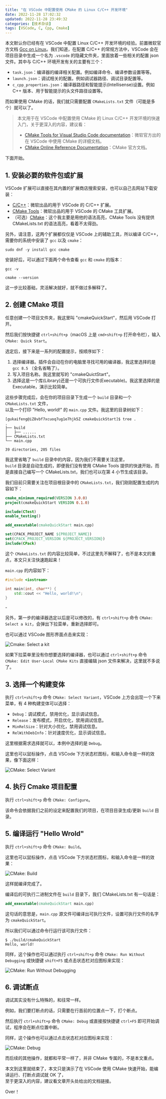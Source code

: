 ```yaml
---
title: "在 VSCode 中配置使用 CMake 的 Linux C/C++ 开发环境"
date: 2022-11-28 17:02:32
updated: 2022-11-28 23:49:32
categories: [技术杂谈]
tags: [VSCode, C, Cpp, Cmake]
---
```




本文默认你已经有在 VSCode 中配置 Linux C/C++ 开发环境的经验。前置微软官方文档 [Gcc on Linux](https://code.visualstudio.com/docs/cpp/config-linux)。我们知道，在配置 C/C++ 的常规方法中，VSCode 会在项目目录中生成一个名为 `.vscode` 的隐藏文件夹，里面放着一些相关的配置 json 文件。其中与 C/C++ 环境开发有关的主要有三个：

* `task.json`：编译器的编译相关配置。例如编译命令、编译参数设置等等。
* `launch.json`：调试相关的配置。例如调试器路径、调试目录配置等。
* `c_cpp_properties.json`：编译器路径和智能提示(Intellisense)设置。例如 C++ 版本、用于智能提示的头文件路径设置等。



而如果使用 CMake 的话，我们就只需要配置 `CMakeLists.txt` 文件（可能是多个）就可以了。



> 本文用于在 VSCode 中配置使用 CMake 的 Linux C/C++ 开发环境的快速入门，关于更深入的内容，建议看：
>
> * [CMake Tools for Visual Studio Code documentation](https://github.com/microsoft/vscode-cmake-tools/blob/main/docs/README.md)：微软官方出的在 VSCode 中使用 CMake 的详细文档。
> * [CMake Online Reference Documentation](https://cmake.org/cmake/help/latest/)：CMake 官方文档。



下面开始。



## 1. 安装必要的软件包或扩展





VSCode 扩展可以直接在其内置的扩展商店搜索安装，也可以自己去网站下载安装：

* [C/C++](https://marketplace.visualstudio.com/items?itemName=ms-vscode.cpptools)：微软出品的用于 VSCode 的 C/C++ 扩展。
* [CMake Tools](https://marketplace.visualstudio.com/items?itemName=ms-vscode.cmake-tools)：微软出品的用于 VSCode 的 CMake 工具扩展。
* （可选）[CMake](https://marketplace.visualstudio.com/items?itemName=twxs.cmake)：这个我主要是用他的语法高亮，CMake Tools 没有提供 CMakeLists.txt 的语法高亮，看着不太得劲。



另外，请注意，这两个扩展都仅仅是 VSCode 上的辅助工具，所以编译 C/C++，需要你的系统中安装了 `gcc` 以及 `cmake`：

```shell
sudo dnf -y install gcc cmake
```

安装好后，可以通过下面两个命令查看 `gcc` 和 `cmake` 的版本：

```shell
gcc -v
```

```shell
cmake --version
```

这一步比较基础，灵活解决就好，就不做过多解释了。







## 2. 创建 CMake 项目

任意创建一个项目文件夹，我这里叫 "cmakeQuickStart"，然后用 VSCode 打开。

然后我们按快捷键 `ctrl+shift+p`（macOS 上是 `cmd+shift+p` 打开命令栏），输入 `CMake: Quick Start`。



选定后，接下来是一系列的配置提示，按顺序如下：



1. 选择编译器。插件会自动在你的电脑里寻找可用的编译器，我这里选择的是 `gcc 8.5` （全名省略了）。
2. 写入项目名称。我这里就写的 "cmakeQuictStart"。
3. 选择这是一个库(Library)还是一个可执行文件(Executable)。我这里选择的是 Executable，演示比较简单。



这些步骤完成后，会在你的项目目录下生成一个 `build` 目录和一个 `CMakeLists.txt` 文件，  
以及一个打印 "Hello, world!" 的 `main.cpp` 文件。我这里的目录树如下：

```shell
[gukaifeng@iZ8vbf7xcuoq7ug1e7hjk5Z cmakeQuickStart]$ tree .
.
├── build
│   ├── ......
├── CMakeLists.txt
└── main.cpp

39 directories, 205 files
```



我这里省略了 `build`  目录中的内容，因为我们不需要关注这里，  
`build` 目录是自动生成的，即便我们没有使用 CMake Tools 提供的快速开始，而是直接自己编写一个 CMakeLists.txt，我们也可以在第 4 小节生成该目录。

我们目前只需要关注在项目根目录中的 `CMakeLists.txt`，我们刚刚配置生成的内容如下：

```cmake
cmake_minimum_required(VERSION 3.0.0)
project(cmakeQuickStart VERSION 0.1.0)

include(CTest)
enable_testing()

add_executable(cmakeQuickStart main.cpp)

set(CPACK_PROJECT_NAME ${PROJECT_NAME})
set(CPACK_PROJECT_VERSION ${PROJECT_VERSION})
include(CPack)
```

这个 `CMakeLists.txt` 的内容比较简单，不过这里先不解释了，也不是本文的重点，本文只关注快速跑起来！



`main.cpp` 的内容如下：

```cpp
#include <iostream>

int main(int, char**) {
    std::cout << "Hello, world!\n";
}
```

\-

另外，第一步的编译器选定以后是可以修改的，有 `ctrl+shift+p` 命令 `CMake: Select a kit`，会弹出下拉菜单，重新选择即可。

也可以通过 VSCode 图形界面点击来实现：



![Cmake: Select a kit](https://gukaifeng.cn/posts/zai-vscode-zhong-pei-zhi-shi-yong-cmake-de-linux-c-kai-fa-huan-jing/zai-vscode-zhong-pei-zhi-shi-yong-cmake-de-linux-c-kai-fa-huan-jing_1.png)



如果下拉菜单里没有你想要选择的编译器，也可以通过 `ctrl+shift+p` 命令 `CMake: Edit User-Local CMake Kits` 直接编辑 json 文件来解决，这里就不多说了。

## 3. 选择一个构建变体

执行 `ctrl+shift+p` 命令 `CMake: Select Variant`，VSCode 上方会出现一个下来菜单，有 4 种构建变体可以选择：

* `Debug`：调试模式，禁用优化，显示调试信息。
* `Release`：发布模式，开启优化，禁用调试信息。
* `MinRelSize`：针对大小优化，禁用调试信息。
* `RelWithDebInfo`：针对速度优化，显示调试信息。



这里根据需求选择就可以，本例中选择的是 `Debug`。



这里也可以鼠标操作，点击 VSCode 下方状态栏图标，和输入命令是一样的效果，像下面这样：



![CMake: Select Variant](https://gukaifeng.cn/posts/zai-vscode-zhong-pei-zhi-shi-yong-cmake-de-linux-c-kai-fa-huan-jing/zai-vscode-zhong-pei-zhi-shi-yong-cmake-de-linux-c-kai-fa-huan-jing_2.png)

## 4. 执行 Cmake 项目配置

执行 `ctrl+shift+p` 命令 `CMake: Configure`。

该命令会依据我们之前的设定来配置我们的项目，在项目目录生成/更新 `build` 目录。



## 5. 编译运行 "Hello Wrold"

执行 `ctrl+shift+p` 命令 `CMake: Build`。





这里也可以鼠标操作，点击 VSCode 下方状态栏图标，和输入命令是一样的效果：



![CMake: Build](https://gukaifeng.cn/posts/zai-vscode-zhong-pei-zhi-shi-yong-cmake-de-linux-c-kai-fa-huan-jing/zai-vscode-zhong-pei-zhi-shi-yong-cmake-de-linux-c-kai-fa-huan-jing_3.png)



这样就编译完成了。



编译后的可执行二进制文件在 `build` 目录下，我们 CMakeLists.txt 有一句话是：

```cmake
add_executable(cmakeQuickStart main.cpp)
```

这句话的意思是，`main.cpp` 源文件可编译出可执行文件，设置可执行文件的名字为 `cmakeQuickStart`。

所以我们可以通过命令行运行该可执行文件：

```shell
$ ./build/cmakeQuickStart 
Hello, world!
```

同样，这个操作也可以通过执行 `ctrl+shift+p` 命令 `CMake: Run Without Debugging` 或快捷键 `shift+F5` 或点击状态栏对应图标来实现：



![CMake: Run Without Debugging](https://gukaifeng.cn/posts/zai-vscode-zhong-pei-zhi-shi-yong-cmake-de-linux-c-kai-fa-huan-jing/zai-vscode-zhong-pei-zhi-shi-yong-cmake-de-linux-c-kai-fa-huan-jing_4.png)

## 6. 调试断点

调试其实没有什么特殊的，和往常一样。

例如，我们要打断点的话，只需要在行首前的位置点一下，打个断点。



然后执行 `ctrl+shift+p` 命令 `CMake: Debug` 或直接按快捷键 `ctrl+F5` 即可开始调试，程序会在断点位置中断。



同样，这个操作也可以通过点击状态栏对应图标来实现：



![CMake: Debug](https://gukaifeng.cn/posts/zai-vscode-zhong-pei-zhi-shi-yong-cmake-de-linux-c-kai-fa-huan-jing/zai-vscode-zhong-pei-zhi-shi-yong-cmake-de-linux-c-kai-fa-huan-jing_5.png)



而后续的其他操作，就都和平常一样了，并非 CMake 专属的，不是本文重点。



本文到这里就结束了，本文只是演示了在 VSCode 使用 CMake 快速开始，能编译运行、打断点调试就 OK 了，  
至于更深入的内容，建议看文章开头处给出的文档链接。

Over！
